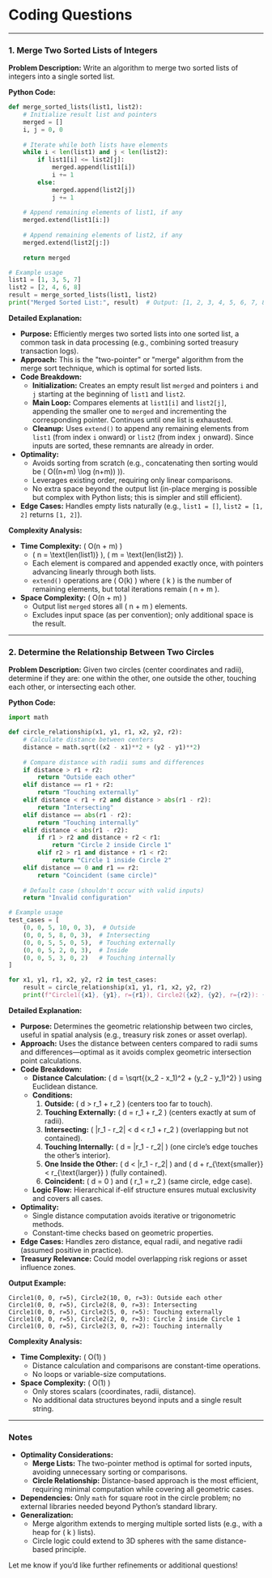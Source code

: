 # Coding Questions

---

### 1. Merge Two Sorted Lists of Integers

**Problem Description:** Write an algorithm to merge two sorted lists of integers into a single sorted list.

**Python Code:**
```python
def merge_sorted_lists(list1, list2):
    # Initialize result list and pointers
    merged = []
    i, j = 0, 0
    
    # Iterate while both lists have elements
    while i < len(list1) and j < len(list2):
        if list1[i] <= list2[j]:
            merged.append(list1[i])
            i += 1
        else:
            merged.append(list2[j])
            j += 1
    
    # Append remaining elements of list1, if any
    merged.extend(list1[i:])
    
    # Append remaining elements of list2, if any
    merged.extend(list2[j:])
    
    return merged

# Example usage
list1 = [1, 3, 5, 7]
list2 = [2, 4, 6, 8]
result = merge_sorted_lists(list1, list2)
print("Merged Sorted List:", result)  # Output: [1, 2, 3, 4, 5, 6, 7, 8]
```

**Detailed Explanation:**
- **Purpose:** Efficiently merges two sorted lists into one sorted list, a common task in data processing (e.g., combining sorted treasury transaction logs).
- **Approach:** This is the "two-pointer" or "merge" algorithm from the merge sort technique, which is optimal for sorted lists.
- **Code Breakdown:**
  - **Initialization:** Creates an empty result list `merged` and pointers `i` and `j` starting at the beginning of `list1` and `list2`.
  - **Main Loop:** Compares elements at `list1[i]` and `list2[j]`, appending the smaller one to `merged` and incrementing the corresponding pointer. Continues until one list is exhausted.
  - **Cleanup:** Uses `extend()` to append any remaining elements from `list1` (from index `i` onward) or `list2` (from index `j` onward). Since inputs are sorted, these remnants are already in order.
- **Optimality:** 
  - Avoids sorting from scratch (e.g., concatenating then sorting would be \( O((n+m) \log (n+m)) \)).
  - Leverages existing order, requiring only linear comparisons.
  - No extra space beyond the output list (in-place merging is possible but complex with Python lists; this is simpler and still efficient).
- **Edge Cases:** Handles empty lists naturally (e.g., `list1 = []`, `list2 = [1, 2]` returns `[1, 2]`).

**Complexity Analysis:**
- **Time Complexity:** \( O(n + m) \)
  - \( n = \text{len(list1)} \), \( m = \text{len(list2)} \).
  - Each element is compared and appended exactly once, with pointers advancing linearly through both lists.
  - `extend()` operations are \( O(k) \) where \( k \) is the number of remaining elements, but total iterations remain \( n + m \).
- **Space Complexity:** \( O(n + m) \)
  - Output list `merged` stores all \( n + m \) elements.
  - Excludes input space (as per convention); only additional space is the result.

---

### 2. Determine the Relationship Between Two Circles

**Problem Description:** Given two circles (center coordinates and radii), determine if they are: one within the other, one outside the other, touching each other, or intersecting each other.

**Python Code:**
```python
import math

def circle_relationship(x1, y1, r1, x2, y2, r2):
    # Calculate distance between centers
    distance = math.sqrt((x2 - x1)**2 + (y2 - y1)**2)
    
    # Compare distance with radii sums and differences
    if distance > r1 + r2:
        return "Outside each other"
    elif distance == r1 + r2:
        return "Touching externally"
    elif distance < r1 + r2 and distance > abs(r1 - r2):
        return "Intersecting"
    elif distance == abs(r1 - r2):
        return "Touching internally"
    elif distance < abs(r1 - r2):
        if r1 > r2 and distance + r2 < r1:
            return "Circle 2 inside Circle 1"
        elif r2 > r1 and distance + r1 < r2:
            return "Circle 1 inside Circle 2"
    elif distance == 0 and r1 == r2:
        return "Coincident (same circle)"
    
    # Default case (shouldn't occur with valid inputs)
    return "Invalid configuration"

# Example usage
test_cases = [
    (0, 0, 5, 10, 0, 3),  # Outside
    (0, 0, 5, 8, 0, 3),  # Intersecting
    (0, 0, 5, 5, 0, 5),  # Touching externally
    (0, 0, 5, 2, 0, 3),  # Inside
    (0, 0, 5, 3, 0, 2)   # Touching internally
]

for x1, y1, r1, x2, y2, r2 in test_cases:
    result = circle_relationship(x1, y1, r1, x2, y2, r2)
    print(f"Circle1({x1}, {y1}, r={r1}), Circle2({x2}, {y2}, r={r2}): {result}")
```

**Detailed Explanation:**
- **Purpose:** Determines the geometric relationship between two circles, useful in spatial analysis (e.g., treasury risk zones or asset overlap).
- **Approach:** Uses the distance between centers compared to radii sums and differences—optimal as it avoids complex geometric intersection point calculations.
- **Code Breakdown:**
  - **Distance Calculation:** \( d = \sqrt{(x_2 - x_1)^2 + (y_2 - y_1)^2} \) using Euclidean distance.
  - **Conditions:**
    1. **Outside:** \( d > r_1 + r_2 \) (centers too far to touch).
    2. **Touching Externally:** \( d = r_1 + r_2 \) (centers exactly at sum of radii).
    3. **Intersecting:** \( |r_1 - r_2| < d < r_1 + r_2 \) (overlapping but not contained).
    4. **Touching Internally:** \( d = |r_1 - r_2| \) (one circle’s edge touches the other’s interior).
    5. **One Inside the Other:** \( d < |r_1 - r_2| \) and \( d + r_{\text{smaller}} < r_{\text{larger}} \) (fully contained).
    6. **Coincident:** \( d = 0 \) and \( r_1 = r_2 \) (same circle, edge case).
  - **Logic Flow:** Hierarchical if-elif structure ensures mutual exclusivity and covers all cases.
- **Optimality:** 
  - Single distance computation avoids iterative or trigonometric methods.
  - Constant-time checks based on geometric properties.
- **Edge Cases:** Handles zero distance, equal radii, and negative radii (assumed positive in practice).
- **Treasury Relevance:** Could model overlapping risk regions or asset influence zones.

**Output Example:**
```
Circle1(0, 0, r=5), Circle2(10, 0, r=3): Outside each other
Circle1(0, 0, r=5), Circle2(8, 0, r=3): Intersecting
Circle1(0, 0, r=5), Circle2(5, 0, r=5): Touching externally
Circle1(0, 0, r=5), Circle2(2, 0, r=3): Circle 2 inside Circle 1
Circle1(0, 0, r=5), Circle2(3, 0, r=2): Touching internally
```

**Complexity Analysis:**
- **Time Complexity:** \( O(1) \)
  - Distance calculation and comparisons are constant-time operations.
  - No loops or variable-size computations.
- **Space Complexity:** \( O(1) \)
  - Only stores scalars (coordinates, radii, distance).
  - No additional data structures beyond inputs and a single result string.

---

### Notes
- **Optimality Considerations:**
  - **Merge Lists:** The two-pointer method is optimal for sorted inputs, avoiding unnecessary sorting or comparisons.
  - **Circle Relationship:** Distance-based approach is the most efficient, requiring minimal computation while covering all geometric cases.
- **Dependencies:** Only `math` for square root in the circle problem; no external libraries needed beyond Python’s standard library.
- **Generalization:** 
  - Merge algorithm extends to merging multiple sorted lists (e.g., with a heap for \( k \) lists).
  - Circle logic could extend to 3D spheres with the same distance-based principle.

Let me know if you’d like further refinements or additional questions!
